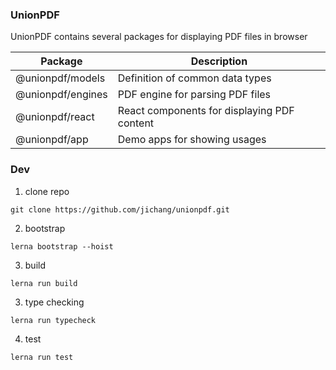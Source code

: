 ### UnionPDF

UnionPDF contains several packages for displaying PDF files in browser

| Package           | Description                                 |
| ----------------- | ------------------------------------------- |
| @unionpdf/models  | Definition of common data types             |
| @unionpdf/engines | PDF engine for parsing PDF files            |
| @unionpdf/react   | React components for displaying PDF content |
| @unionpdf/app     | Demo apps for showing usages                |

### Dev

1. clone repo

```
git clone https://github.com/jichang/unionpdf.git
```

2. bootstrap

```
lerna bootstrap --hoist
```

3. build

```
lerna run build
```

3. type checking

```
lerna run typecheck
```

4. test

```
lerna run test
```
